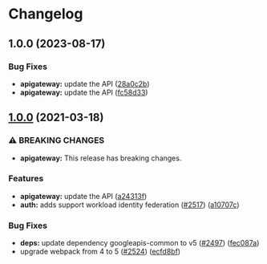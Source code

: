 # Changelog

## 1.0.0 (2023-08-17)


### Bug Fixes

* **apigateway:** update the API ([28a0c2b](https://github.com/googleapis/google-api-nodejs-client/commit/28a0c2b909400dc17f8ea45a68417e9557815af9))
* **apigateway:** update the API ([fc58d33](https://github.com/googleapis/google-api-nodejs-client/commit/fc58d331a68ba3f5e2a84717fa20bd426ad0e038))

## [1.0.0](https://www.github.com/googleapis/google-api-nodejs-client/compare/apigateway-v0.1.0...apigateway-v1.0.0) (2021-03-18)


### ⚠ BREAKING CHANGES

* **apigateway:** This release has breaking changes.

### Features

* **apigateway:** update the API ([a24313f](https://www.github.com/googleapis/google-api-nodejs-client/commit/a24313f029f3cd3bc2d17ffe11567343164e4556))
* **auth:** adds support workload identity federation ([#2517](https://www.github.com/googleapis/google-api-nodejs-client/issues/2517)) ([a10707c](https://www.github.com/googleapis/google-api-nodejs-client/commit/a10707c477759e7c9ef6360a2fe800856fb600c1))


### Bug Fixes

* **deps:** update dependency googleapis-common to v5 ([#2497](https://www.github.com/googleapis/google-api-nodejs-client/issues/2497)) ([fec087a](https://www.github.com/googleapis/google-api-nodejs-client/commit/fec087abcf3d994dd41c3ffa0a0c12b1f9f09dae))
* upgrade webpack from 4 to 5  ([#2524](https://www.github.com/googleapis/google-api-nodejs-client/issues/2524)) ([ecfd8bf](https://www.github.com/googleapis/google-api-nodejs-client/commit/ecfd8bfcd06e1beabff7ec9a8c4000222379eb8d))

